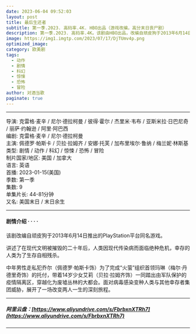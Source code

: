 ```yaml
---
date: 2023-06-04 09:52:03
layout: post
title: 最后生还者
subtitle: 第一季.2023. 高码率.4K. HBO出品（游戏改编，高分末日丧尸剧）
description: 第一季.2023. 高码率.4K。该剧由HBO出品，改编自顽皮狗于2013年6月14日推出的PlayStation平台同名游戏。讲述了在现代文明被摧毁的二十年后，人类因现代传染病而面临绝种危机，幸存的人类为了生存自相残杀。
image: https://img1.imgtp.com/2023/07/17/DjTUmv4p.png
optimized_image: 
category: 欧美剧
tags:
  - 动作
  - 剧情
  - 科幻
  - 惊悚
  - 恐怖
  - 冒险
author: 对酒当歌
paginate: true
---
```


---

导演: 克雷格·麦辛 / 尼尔·德拉柯曼 / 彼得·霍尔 / 杰里米·韦布 / 亚斯米拉·日巴尼奇  
/ 丽萨·约翰逊 / 阿里·阿巴西  
编剧: 克雷格·麦辛 / 尼尔·德拉柯曼  
主演: 佩德罗·帕斯卡 / 贝拉·拉姆齐 / 安娜·托芙 / 加布里埃尔·鲁纳 / 梅兰妮·林斯基  
类型: 剧情 / 动作 / 科幻 / 惊悚 / 恐怖 / 冒险  
制片国家/地区: 美国 / 加拿大  
语言: 英语  
首播: 2023-01-15(美国)  
季数: 第一季  
集数: 9  
单集片长: 44-81分钟  
又名: 美国末日 / 末日余生  

---

#### 剧情介绍 · · · ·

该剧改编自顽皮狗于2013年6月14日推出的PlayStation平台同名游戏。

讲述了在现代文明被摧毁的二十年后，人类因现代传染病而面临绝种危机，幸存的人类为了生存自相残杀。

中年男性走私犯乔尔（佩德罗·帕斯卡饰）为了完成“火萤”组织首领玛琳（梅尔·丹德里奇饰）的托付，带着14岁少女艾莉（贝拉·拉姆齐饰）一同踏出由军队保护的疫情隔离区，穿越化为废墟丛林的大都会。面对病毒感染变种人类与其他幸存者集团威胁，展开了一场改变两人一生的深刻旅程。

---

##### 阿里云盘：[https://www.aliyundrive.com/s/FbrbxnXTRh7](https://www.aliyundrive.com/s/FbrbxnXTRh7)

---
